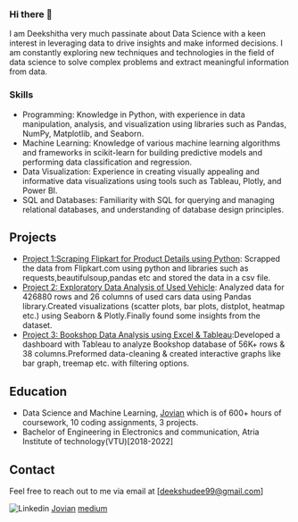 ### Hi there 👋 

 I am Deekshitha very much passinate about Data Science with a keen interest in leveraging data to drive insights and make informed decisions. I am constantly exploring new techniques and technologies in the field of data science to solve complex problems and extract meaningful information from data.
 
 
 ### Skills
 
- Programming: Knowledge in Python, with experience in data manipulation, analysis, and visualization using libraries such as Pandas, NumPy, Matplotlib, and Seaborn.
- Machine Learning: Knowledge of various machine learning algorithms and frameworks in scikit-learn for building predictive models and performing data classification and regression.
- Data Visualization: Experience in creating visually appealing and informative data visualizations using tools such as Tableau, Plotly, and Power BI.
- SQL and Databases: Familiarity with SQL for querying and managing relational databases, and understanding of database design principles.

## Projects

- [Project 1:Scraping Flipkart for Product Details using Python](https://jovian.com/deekshudee99/web-scraping-flipkart-pro-1): Scrapped the data from Flipkart.com using python and libraries such as requests,beautifulsoup,pandas etc and stored the data in a csv file.
- [Project 2: Exploratory Data Analysis of Used Vehicle](https://jovian.com/deekshudee99/copy-of-copy-of-project-2-eda21-2-2): Analyzed data for 426880 rows and 26 columns of used cars data using Pandas library.Created visualizations (scatter plots, bar plots, distplot, heatmap etc.) using Seaborn & Plotly.Finally found some insights from the dataset.
- [Project 3: Bookshop Data Analysis using Excel & Tableau](https://jovian.com/outlink?url=https%3A%2F%2Fpublic.tableau.com%2Fapp%2Fprofile%2Fdeekshitha2445%2Fviz%2FBookshopdashboard%2FBookshopDashboard%3Fpublish%3Dyes):Developed a dashboard with Tableau to analyze Bookshop database of 56K+ rows & 38 columns.Preformed data-cleaning & created interactive graphs like bar graph, treemap etc. with filtering options.

## Education

- Data Science and Machine Learning, [Jovian](https://jovian.com) which is of 600+ hours of coursework, 10 coding assignments, 3 projects.
- Bachelor of Engineering in Electronics and communication, Atria Institute of technology(VTU)[2018-2022]
 
## Contact

Feel free to reach out to me via email at [deekshudee99@gmail.com]

<link rel="stylesheet" href="https://cdnjs.cloudflare.com/ajax/libs/font-awesome/5.15.3/css/all.min.css" integrity="sha384-DfXdz+5zqMzCMLF4eET4LCGB8GQnJN6i0q5gQNKIv4+O+JvWRZGGcW6YsVsl3FiM" crossorigin="anonymous">

![Linkedin](https://www.linkedin.com/in/deekshitha-m-87925721a/)
 [Jovian](https://jovian.com/deekshudee99)
 [medium](https://medium.com/@deekshudee99)
 
 
  
<!--
**Deekshudee/Deekshudee** is a ✨ _special_ ✨ repository because its `README.md` (this file) appears on your GitHub profile.

Here are some ideas to get you started:

- 🔭 I’m currently working on ...
- 🌱 I’m currently learning ...
- 👯 I’m looking to collaborate on ...
- 🤔 I’m looking for help with ...
- 💬 Ask me about ...
- 📫 How to reach me: ...
- 😄 Pronouns: ...
- ⚡ Fun fact: ...
-->
